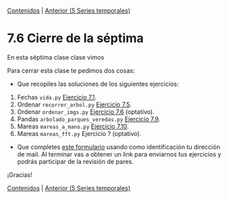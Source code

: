 [Contenidos](../Contenidos.md) \| [Anterior (5 Series temporales)](05_Series_Temporales.md)

# 7.6 Cierre de la séptima

En esta séptima clase clase vimos 

Para cerrar esta clase te pedimos dos cosas:
* Que recopiles las soluciones de los siguientes ejercicios:

1. Fechas `vida.py` [Ejercicio 7.1](../07_datetime_SO_Pandas_sns/01_Fechas.md#ejercicio-71-segundos-vividos).
2. Ordenar `recorrer_arbol.py` [Ejercicio 7.5](../07_datetime_SO_Pandas_sns/03_Ordenando_archivos.md#ejercicio-75-recorrer-el-arbol-de-archivos).
3. Ordenar `ordenar_imgs.py` [Ejercicio 7.6](../07_datetime_SO_Pandas_sns/03_Ordenando_archivos.md#ejercicio-76-optativo) (optativo).
4. Pandas `arbolado_parques_veredas.py` [Ejercicio 7.9](../07_datetime_SO_Pandas_sns/04_Pandas.md#ejercicio-79-comparando-especies-en-parques-y-en-veredas).
5. Mareas `mareas_a_mano.py` [Ejercicio 7.10](../07_datetime_SO_Pandas_sns/05_Series_Temporales.md#ejercicio-710).
5. Mareas `mareas_fft.py` Ejercicio ? (optativo).
 
* Que completes [este formulario](https://docs.google.com/forms/d/1LmeHVZqiEznUUD7FjhTbi6eRQFzvb8Er4dOF3mOy9oo) usando como identificación tu dirección de mail.  Al terminar vas a obtener un link para enviarnos tus ejercicios y podrás participar de la revisión de pares.

¡Gracias! 




[Contenidos](../Contenidos.md) \| [Anterior (5 Series temporales)](05_Series_Temporales.md)

